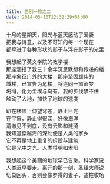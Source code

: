 ```yaml
---
title: 告别一教之二
date: 2014-05-10T12:32:29+08:00
---
```


十月的星期天，阳光与蓝天感动了爱妻  
把我与诗意，以及不可知的每一个现在  
都牵进了各种形状的影子与浮在影子的光里  
  
我想起了英文学院的教学楼  
那座涵括了我三十余年沉思默想和传递的楼  
那座象征广外的大楼，那座坚固雄伟的  
城楼，已宣告为危楼，将连同一窗窗梦  
坍塌，化为尘埃与乌有。我的步伐禁不住  
触动了大地，加快了地球的速度  
  
趴在楼顶上仰望穹苍，静止目光  
在宇宙，静止得很深，好像海洋  
清澈见不到底，没有云影和涟漪  
我知道穿越海的深处便是人类的家乡  
它不再是地上重复的拆毁与建筑  
它是光中之光。人类将明如太阳  
  
我想起这个美丽的地球早已告急。科学家说  
人类迟早要走。离开的那一刻，圣经大师说  
切莫回头，否则会像罗得的妻子，盐柱收场  